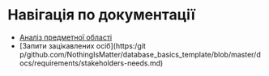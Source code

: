 # Навігація по документації
- [Аналіз предметної області](https://github.com/NothingIsMatter/database_basics_template/blob/master/docs/requirements/state-of-the-art.md)
- [Запити зацікавлених осіб](https:/git p/github.com/NothingIsMatter/database_basics_template/blob/master/docs/requirements/stakeholders-needs.md)